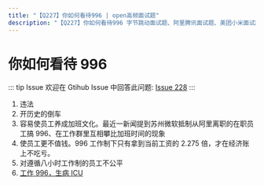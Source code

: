```yaml
---
title: "【Q227】你如何看待996 | open高频面试题"
description: "【Q227】你如何看待996 字节跳动面试题、阿里腾讯面试题、美团小米面试题。"
---
```


# 你如何看待 996

::: tip Issue
欢迎在 Gtihub Issue 中回答此问题: [Issue 228](https://github.com/shfshanyue/Daily-Question/issues/228)
:::

1. 违法
2. 开历史的倒车
3. 容易使员工养成加班文化。最近一新闻提到苏州微软抵制从阿里离职的在职员工搞 996、在工作群里互相攀比加班时间的现象
4. 使员工更不值钱。996 工作制下只有拿到当前工资的 2.275 倍，才在经济账上不吃亏。
5. 对遵循八小时工作制的员工不公平
6. [工作 996，生病 ICU](https://996.icu/#/zh_CN)
